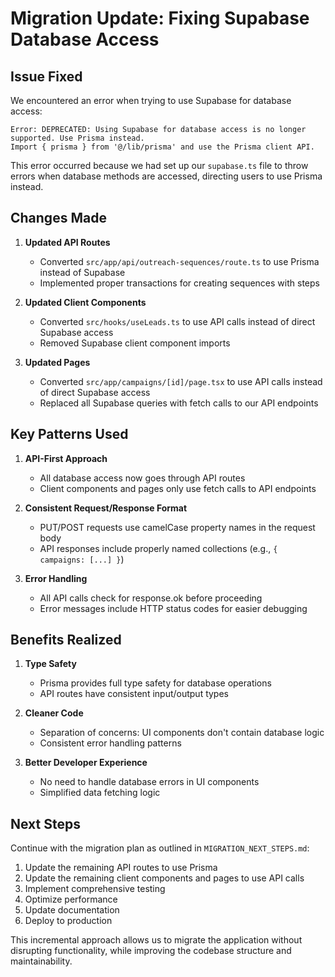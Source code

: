# Migration Update: Fixing Supabase Database Access

## Issue Fixed

We encountered an error when trying to use Supabase for database access:

```
Error: DEPRECATED: Using Supabase for database access is no longer supported. Use Prisma instead. 
Import { prisma } from '@/lib/prisma' and use the Prisma client API.
```

This error occurred because we had set up our `supabase.ts` file to throw errors when database methods are accessed, directing users to use Prisma instead.

## Changes Made

1. **Updated API Routes**
   - Converted `src/app/api/outreach-sequences/route.ts` to use Prisma instead of Supabase
   - Implemented proper transactions for creating sequences with steps

2. **Updated Client Components**
   - Converted `src/hooks/useLeads.ts` to use API calls instead of direct Supabase access
   - Removed Supabase client component imports

3. **Updated Pages**
   - Converted `src/app/campaigns/[id]/page.tsx` to use API calls instead of direct Supabase access
   - Replaced all Supabase queries with fetch calls to our API endpoints

## Key Patterns Used

1. **API-First Approach**
   - All database access now goes through API routes
   - Client components and pages only use fetch calls to API endpoints

2. **Consistent Request/Response Format**
   - PUT/POST requests use camelCase property names in the request body
   - API responses include properly named collections (e.g., `{ campaigns: [...] }`)

3. **Error Handling**
   - All API calls check for response.ok before proceeding
   - Error messages include HTTP status codes for easier debugging

## Benefits Realized

1. **Type Safety**
   - Prisma provides full type safety for database operations
   - API routes have consistent input/output types

2. **Cleaner Code**
   - Separation of concerns: UI components don't contain database logic
   - Consistent error handling patterns

3. **Better Developer Experience**
   - No need to handle database errors in UI components
   - Simplified data fetching logic

## Next Steps

Continue with the migration plan as outlined in `MIGRATION_NEXT_STEPS.md`:

1. Update the remaining API routes to use Prisma
2. Update the remaining client components and pages to use API calls
3. Implement comprehensive testing
4. Optimize performance
5. Update documentation
6. Deploy to production

This incremental approach allows us to migrate the application without disrupting functionality, while improving the codebase structure and maintainability. 